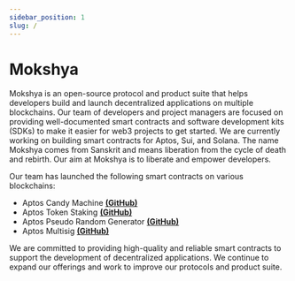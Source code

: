 ```yaml
---
sidebar_position: 1
slug: /
---
```


# Mokshya

<i class="fa fa-github"></i>

Mokshya is an open-source protocol and product suite that helps developers build and launch decentralized applications on multiple blockchains. Our team of developers and project managers are focused on providing well-documented smart contracts and software development kits (SDKs) to make it easier for web3 projects to get started. We are currently working on building smart contracts for Aptos, Sui, and Solana. The name Mokshya comes from Sanskrit and means liberation from the cycle of death and rebirth. Our aim at Mokshya is to liberate and empower developers.

Our team has launched the following smart contracts on various blockchains:

- Aptos Candy Machine **[(GitHub)](https://github.com/mokshyaprotocol/aptos-candymachine)**
- Aptos Token Staking **[(GitHub)](https://github.com/mokshyaprotocol/aptos-token-staking)**
- Aptos Pseudo Random Generator **[(GitHub)](https://github.com/mokshyaprotocol/pseudo-random-generator)**
- Aptos Multisig **[(GitHub)](https://github.com/mokshyaprotocol/aptos-multisig)**

We are committed to providing high-quality and reliable smart contracts to support the development of decentralized applications. We continue to expand our offerings and work to improve our protocols and product suite.
